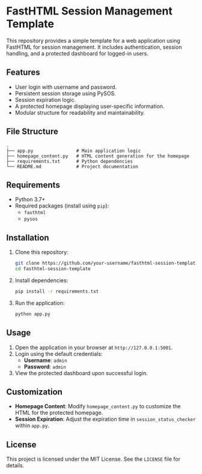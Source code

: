 # FastHTML Session Management Template

This repository provides a simple template for a web application using FastHTML for session management. It includes authentication, session handling, and a protected dashboard for logged-in users.

## Features

- User login with username and password.
- Persistent session storage using PySOS.
- Session expiration logic.
- A protected homepage displaying user-specific information.
- Modular structure for readability and maintainability.

## File Structure

```
.
├── app.py                # Main application logic
├── homepage_content.py   # HTML content generation for the homepage
├── requirements.txt      # Python dependencies
└── README.md             # Project documentation
```

## Requirements

- Python 3.7+
- Required packages (install using `pip`):
  - `fasthtml`
  - `pysos`

## Installation

1. Clone this repository:
   ```bash
   git clone https://github.com/your-username/fasthtml-session-template.git
   cd fasthtml-session-template
   ```

2. Install dependencies:
   ```bash
   pip install -r requirements.txt
   ```

3. Run the application:
   ```bash
   python app.py
   ```

## Usage

1. Open the application in your browser at `http://127.0.0.1:5001`.
2. Login using the default credentials:
   - **Username**: `admin`
   - **Password**: `admin`
3. View the protected dashboard upon successful login.

## Customization

- **Homepage Content**: Modify `homepage_content.py` to customize the HTML for the protected homepage.
- **Session Expiration**: Adjust the expiration time in `session_status_checker` within `app.py`.

## License

This project is licensed under the MIT License. See the `LICENSE` file for details.

